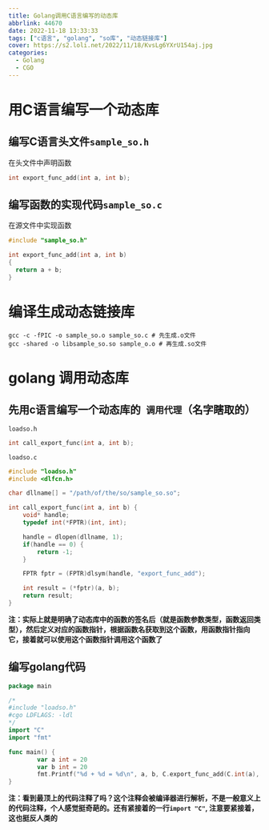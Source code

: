 ```yaml
---
title: Golang调用C语言编写的动态库
abbrlink: 44670
date: 2022-11-18 13:33:33
tags: ["c语言", "golang", "so库", "动态链接库"]
cover: https://s2.loli.net/2022/11/18/KvsLg6YXrU154aj.jpg
categories: 
  - Golang
  - CGO
---
```


# 用C语言编写一个动态库
## 编写C语言头文件`sample_so.h`

在头文件中声明函数

```c
int export_func_add(int a, int b);
```

## 编写函数的实现代码`sample_so.c`

在源文件中实现函数

```c
#include "sample_so.h"

int export_func_add(int a, int b)
{
  return a + b;
}
```

# 编译生成动态链接库

```shell
gcc -c -fPIC -o sample_so.o sample_so.c # 先生成.o文件
gcc -shared -o libsample_so.so sample_o.o # 再生成.so文件
```

# golang 调用动态库

## 先用c语言编写一个动态库的` 调用代理`（名字瞎取的）

`loadso.h`

```c
int call_export_func(int a, int b);
```

`loadso.c`

```c
#include "loadso.h"
#include <dlfcn.h>

char dllname[] = "/path/of/the/so/sample_so.so";

int call_export_func(int a, int b) {
    void* handle;
    typedef int(*FPTR)(int, int);

    handle = dlopen(dllname, 1);
    if(handle == 0) {
        return -1;
    }

    FPTR fptr = (FPTR)dlsym(handle, "export_func_add");

    int result = (*fptr)(a, b);
    return result;
}
```

**注：实际上就是明确了动态库中的函数的签名后（就是函数参数类型，函数返回类型），然后定义对应的函数指针，根据函数名获取到这个函数，用函数指针指向它，接着就可以使用这个函数指针调用这个函数了**

## 编写golang代码

```go
package main

/*
#include "loadso.h"
#cgo LDFLAGS: -ldl
*/
import "C"
import "fmt"

func main() {
        var a int = 20
        var b int = 20
        fmt.Printf("%d + %d = %d\n", a, b, C.export_func_add(C.int(a), C.int(b)))
}
```

**注：看到最顶上的代码注释了吗？这个注释会被编译器进行解析，不是一般意义上的代码注释，个人感觉挺奇葩的。还有紧接着的一行`import "C"`, 注意要紧接着，这也挺反人类的**

